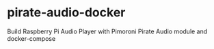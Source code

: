 # pirate-audio-docker
Build Raspberry Pi Audio Player with Pimoroni Pirate Audio module and docker-compose
